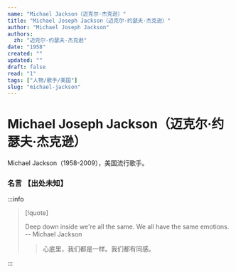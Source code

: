 ```yaml
---
name: "Michael Jackson（迈克尔·杰克逊）"
title: "Michael Joseph Jackson（迈克尔·约瑟夫·杰克逊）"
author: "Michael Joseph Jackson"
authors:
  zh: "迈克尔·约瑟夫·杰克逊"
date: "1958"
created: ""
updated: ""
draft: false
read: "1"
tags: ["人物/歌手/美国"]
slug: "michael-jackson"
---
```


# Michael Joseph Jackson（迈克尔·约瑟夫·杰克逊）

Michael Jackson（1958-2009），美国流行歌手。

### 名言 【出处未知】

:::info

> [!quote]
>
> Deep down inside we're all the same. We all have the same emotions. -- Michael Jackson
>
> > 心底里，我们都是一样。我们都有同感。

:::
